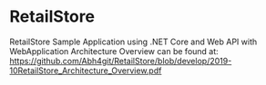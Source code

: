 # RetailStore
RetailStore Sample Application using .NET Core and Web API with WebApplication 
Architecture Overview can be found at:
https://github.com/Abh4git/RetailStore/blob/develop/2019-10RetailStore_Architecture_Overview.pdf
